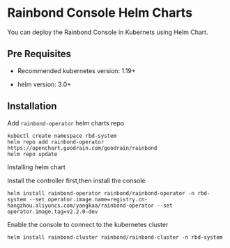 # Rainbond Console Helm Charts

You can deploy the Rainbond Console in Kubernets using Helm Chart.

## Pre Requisites

* Recommended kubernetes version: 1.19+

* helm version: 3.0+

## Installation

Add `rainbond-operator` helm charts repo

```
kubectl create namespace rbd-system
helm repo add rainbond-operator https://openchart.goodrain.com/goodrain/rainbond
helm repo update
```
Installing helm chart

Install the controller first,then install the console

```
helm install rainbond-operator rainbond/rainbond-operator -n rbd-system --set operator.image.name=registry.cn-hangzhou.aliyuncs.com/yangkaa/rainbond-operator --set operator.image.tag=v2.2.0-dev
```

Enable the console to connect to the kubernetes cluster
```
helm install rainbond-cluster rainbond/rainbond-cluster -n rbd-system
```
